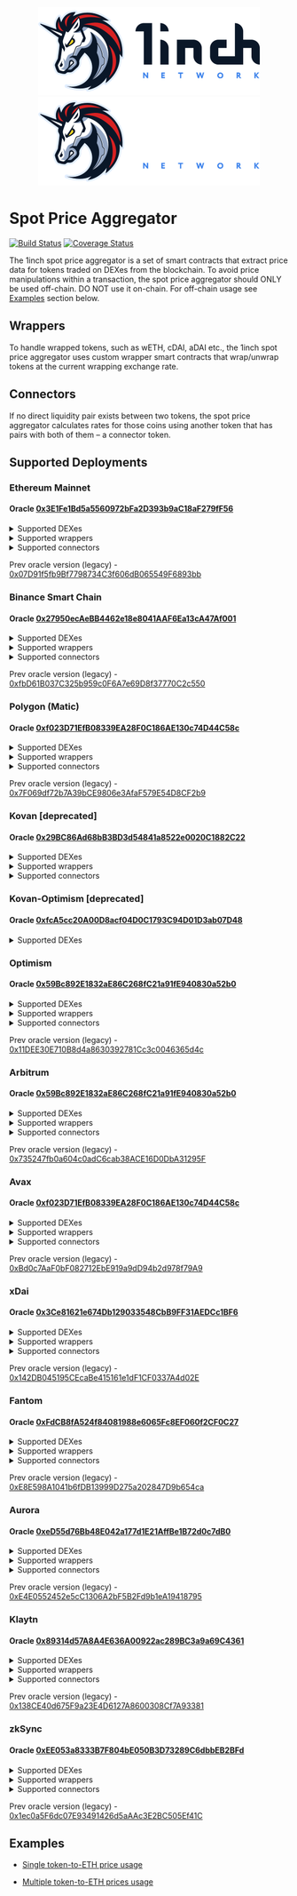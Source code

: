<div align="center">
    <img src="https://github.com/1inch/farming/blob/master/.github/1inch_github_w.svg#gh-light-mode-only">
    <img src="https://github.com/1inch/farming/blob/master/.github/1inch_github_b.svg#gh-dark-mode-only">
</div>

# Spot Price Aggregator

[![Build Status](https://github.com/1inch/spot-price-aggregator/actions/workflows/test.yml/badge.svg)](https://github.com/1inch/spot-price-aggregator/actions)
[![Coverage Status](https://codecov.io/gh/1inch/spot-price-aggregator/branch/master/graph/badge.svg?token=6V7609YJ1Q)](https://codecov.io/gh/1inch/spot-price-aggregator)

The 1inch spot price aggregator is a set of smart contracts that extract price data for tokens traded on DEXes from the blockchain. To avoid price manipulations within a transaction, the spot price aggregator should ONLY be used off-chain. DO NOT use it on-chain. For off-chain usage see [Examples](#examples) section below.

## Wrappers

To handle wrapped tokens, such as wETH, cDAI, aDAI etc., the 1inch spot price aggregator uses custom wrapper smart contracts that wrap/unwrap tokens at the current wrapping exchange rate. 

## Connectors

If no direct liquidity pair exists between two tokens, the spot price aggregator calculates rates for those coins using another token that has pairs with both of them – a connector token.

## Supported Deployments

### Ethereum Mainnet

#### Oracle [0x3E1Fe1Bd5a5560972bFa2D393b9aC18aF279fF56](https://etherscan.io/address/0x3E1Fe1Bd5a5560972bFa2D393b9aC18aF279fF56)

<details><summary>Supported DEXes</summary>

   * Chainlink - [0x31B81f9D03EEe1c11Ff6c44D481e3e0451409Efe](https://etherscan.io/address/0x31B81f9D03EEe1c11Ff6c44D481e3e0451409Efe)
   * KyberDMM - [0x1b947aF8b3dd6aa96F8726cd92c894D0Ba6367a3](https://etherscan.io/address/0x1b947aF8b3dd6aa96F8726cd92c894D0Ba6367a3)
   * Mooniswap - [0xeD55d76Bb48E042a177d1E21AffBe1B72d0c7dB0](https://etherscan.io/address/0xeD55d76Bb48E042a177d1E21AffBe1B72d0c7dB0)
   * Synthetix - [0x4d4872339DEF367B1BA1D53955d8586B9F0BE63D](https://etherscan.io/address/0x4d4872339DEF367B1BA1D53955d8586B9F0BE63D)
   * Uniswap - [0x7bdc6954e1c7869B4147A320d589689F628E9921](https://etherscan.io/address/0x7bdc6954e1c7869B4147A320d589689F628E9921)
   * Equalizer - [0xeec05e0D8F7D3f56CECE2026Feaf41b09B423790](https://etherscan.io/address/0xeec05e0D8F7D3f56CECE2026Feaf41b09B423790)
   * ShibaSwap - [0x11BFd590f592457b65Eb85327F5938141f61878a](https://etherscan.io/address/0x11BFd590f592457b65Eb85327F5938141f61878a)
   * SushiSwap - [0xfAf8d8b49D9e121816268CabE24ceF1B9B635908](https://etherscan.io/address/0xfAf8d8b49D9e121816268CabE24ceF1B9B635908)
   * UniswapV2 - [0x74bD9e4F8038DA216c3d20E9Ef6a05502Fc7129e](https://etherscan.io/address/0x74bD9e4F8038DA216c3d20E9Ef6a05502Fc7129e)
   * UniswapV3 - [0x7bBc0156c31A19097eEd6B636AA2F4AB8A31BFD9](https://etherscan.io/address/0x7bBc0156c31A19097eEd6B636AA2F4AB8A31BFD9)
   * Curve - [0xb57CdEC62Df2AA93AC4C2449Eb50eB4d2f264f3e](https://etherscan.io/address/0xb57CdEC62Df2AA93AC4C2449Eb50eB4d2f264f3e)
   * Pancake 3 - [0xA57eE57aa7af7c43265A8376c3d54543Cc78C089](https://etherscan.io/address/0xA57eE57aa7af7c43265A8376c3d54543Cc78C089)
   
</details>

<details><summary>Supported wrappers</summary>

   * WETH - [0xCD9797E66c41F80B9D91B201d2F10E1bD7A268FD](https://etherscan.io/address/0xCD9797E66c41F80B9D91B201d2F10E1bD7A268FD)
   * AaveV1 - [0x8C00a411Fe8983525F82CFCe34fe4B092d9E525d](https://etherscan.io/address/0x8C00a411Fe8983525F82CFCe34fe4B092d9E525d)
   * AaveV2 - [0x06cC74503B6d1eB6D4d6Bc402f48fC07b804105f](https://etherscan.io/address/0x06cC74503B6d1eB6D4d6Bc402f48fC07b804105f)
   * Compound - [0x7C327E1Ee66d4cF7F4053387241351FDc95A0c04](https://etherscan.io/address/0x7C327E1Ee66d4cF7F4053387241351FDc95A0c04)
   * YVault - [0x9FF110f132d988bfa9bC6a21851Da1aF3aC6EaF8](https://etherscan.io/address/0x9FF110f132d988bfa9bC6a21851Da1aF3aC6EaF8)
   
</details>

<details><summary>Supported connectors</summary>

   * ETH - [0x0000000000000000000000000000000000000000](https://etherscan.io/address/0x0000000000000000000000000000000000000000)
   * WETH - [0xC02aaA39b223FE8D0A0e5C4F27eAD9083C756Cc2](https://etherscan.io/address/0xC02aaA39b223FE8D0A0e5C4F27eAD9083C756Cc2)
   * USDC - [0xA0b86991c6218b36c1d19D4a2e9Eb0cE3606eB48](https://etherscan.io/address/0xA0b86991c6218b36c1d19D4a2e9Eb0cE3606eB48)
   * DAI - [0x6B175474E89094C44Da98b954EedeAC495271d0F](https://etherscan.io/address/0x6B175474E89094C44Da98b954EedeAC495271d0F)
   * USDT - [0xdAC17F958D2ee523a2206206994597C13D831ec7](https://etherscan.io/address/0xdAC17F958D2ee523a2206206994597C13D831ec7)
   * NONE - [0xFFfFfFffFFfffFFfFFfFFFFFffFFFffffFfFFFfF](https://etherscan.io/address/0xFFfFfFffFFfffFFfFFfFFFFFffFFFffffFfFFFfF)
   * 1INCH - [0x111111111117dC0aa78b770fA6A738034120C302](https://etherscan.io/address/0x111111111117dC0aa78b770fA6A738034120C302)
   * WBTC - [0x2260FAC5E5542a773Aa44fBCfeDf7C193bc2C599](https://etherscan.io/address/0x2260FAC5E5542a773Aa44fBCfeDf7C193bc2C599)

</details>

Prev oracle version (legacy) - [0x07D91f5fb9Bf7798734C3f606dB065549F6893bb](https://etherscan.io/address/0x07D91f5fb9Bf7798734C3f606dB065549F6893bb)

### Binance Smart Chain

#### Oracle [0x27950ecAeBB4462e18e8041AAF6Ea13cA47Af001](https://bscscan.com/address/0x27950ecAeBB4462e18e8041AAF6Ea13cA47Af001)

<details><summary>Supported DEXes</summary>

   * ApeSwap - [0xE93293A6088d3a8abDDf62e6CA1A085Cec97D06F](https://bscscan.com/address/0xE93293A6088d3a8abDDf62e6CA1A085Cec97D06F)
   * BakerySwap - [0xCC54299Fc291B261B2bF5552E7F0E5d2F8613E8C](https://bscscan.com/address/0xCC54299Fc291B261B2bF5552E7F0E5d2F8613E8C)
   * BSCswap - [0x3Ce81621e674Db129033548CbB9FF31AEDCc1BF6](https://bscscan.com/address/0x3Ce81621e674Db129033548CbB9FF31AEDCc1BF6)
   * Demax - [0x59Bc892E1832aE86C268fC21a91fE940830a52b0](https://bscscan.com/address/0x59Bc892E1832aE86C268fC21a91fE940830a52b0)
   * KyberDmm - [0xE4E0552452e5cC1306A2bF5B2Fd9b1eA19418795](https://bscscan.com/address/0xE4E0552452e5cC1306A2bF5B2Fd9b1eA19418795)
   * Mooniswap - [0xf023D71EfB08339EA28F0C186AE130c74D44C58c](https://bscscan.com/address/0xf023D71EfB08339EA28F0C186AE130c74D44C58c)
   * Pancake 1 - [0x52a8193C7f42b75F27e4ce96f8ddBA7e854453Ef](https://bscscan.com/address/0x52a8193C7f42b75F27e4ce96f8ddBA7e854453Ef)
   * Pancake 2 - [0x9488795C688d0AAe98F2056467C13a051C954657](https://bscscan.com/address/0x9488795C688d0AAe98F2056467C13a051C954657)
   * Pancake 3 - [0x04098C93b15E5Cbb5A49651f20218C85F202Cd27](https://bscscan.com/address/0x04098C93b15E5Cbb5A49651f20218C85F202Cd27)
   * Thugswap - [0xFdCB8fA524f84081988e6065Fc8EF060f2CF0C27](https://bscscan.com/address/0xFdCB8fA524f84081988e6065Fc8EF060f2CF0C27)
   
</details>

<details><summary>Supported wrappers</summary>

   * Venus - [0x11DEE30E710B8d4a8630392781Cc3c0046365d4c](https://bscscan.com/address/0x11DEE30E710B8d4a8630392781Cc3c0046365d4c)
   * WBNB - [0x54431918cec22932fcf97e54769f4e00f646690f](https://bscscan.com/address/0x54431918cec22932fcf97e54769f4e00f646690f)
   
</details>

<details><summary>Supported connectors</summary>

   * NONE - [0xFFfFfFffFFfffFFfFFfFFFFFffFFFffffFfFFFfF](https://bscscan.com/address/0xFFfFfFffFFfffFFfFFfFFFFFffFFFffffFfFFFfF)
   * WBNB - [0xbb4CdB9CBd36B01bD1cBaEBF2De08d9173bc095c](https://bscscan.com/address/0xbb4CdB9CBd36B01bD1cBaEBF2De08d9173bc095c)
   * DAI - [0x1AF3F329e8BE154074D8769D1FFa4eE058B1DBc3](https://bscscan.com/address/0x1AF3F329e8BE154074D8769D1FFa4eE058B1DBc3)
   * ETH - [0x2170Ed0880ac9A755fd29B2688956BD959F933F8](https://bscscan.com/address/0x2170Ed0880ac9A755fd29B2688956BD959F933F8)
   * USDC - [0x8AC76a51cc950d9822D68b83fE1Ad97B32Cd580d](https://bscscan.com/address/0x8AC76a51cc950d9822D68b83fE1Ad97B32Cd580d)
   * BSC-USD - [0x55d398326f99059fF775485246999027B3197955](https://bscscan.com/address/0x55d398326f99059fF775485246999027B3197955)
   * BUSD - [0xe9e7CEA3DedcA5984780Bafc599bD69ADd087D56](https://bscscan.com/address/0xe9e7CEA3DedcA5984780Bafc599bD69ADd087D56)
   * 1INCH - [0x111111111117dC0aa78b770fA6A738034120C302](https://bscscan.com/address/0x111111111117dC0aa78b770fA6A738034120C302)

</details>

Prev oracle version (legacy) - [0xfbD61B037C325b959c0F6A7e69D8f37770C2c550](https://bscscan.com/address/0xfbD61B037C325b959c0F6A7e69D8f37770C2c550)

### Polygon (Matic)

#### Oracle [0xf023D71EfB08339EA28F0C186AE130c74D44C58c](https://polygonscan.com/address/0xf023D71EfB08339EA28F0C186AE130c74D44C58c)

<details><summary>Supported DEXes</summary>

   * QuickSwap - [0xB89A664FdAf504CDc7826B97Ba6e522d9b78dbE7](https://polygonscan.com/address/0xB89A664FdAf504CDc7826B97Ba6e522d9b78dbE7)
   * ComethSwap - [0x750c1b699552cAf908D67F5cCFd20A261305328c](https://polygonscan.com/address/0x750c1b699552cAf908D67F5cCFd20A261305328c)
   * DFYN - [0x59Bc892E1832aE86C268fC21a91fE940830a52b0](https://polygonscan.com/address/0x59Bc892E1832aE86C268fC21a91fE940830a52b0)
   * SushiSwap - [0x89314d57A8A4E636A00922ac289BC3a9a69C4361](https://polygonscan.com/address/0x89314d57A8A4E636A00922ac289BC3a9a69C4361)
   * UniswapV3 - [0xCC54299Fc291B261B2bF5552E7F0E5d2F8613E8C](https://polygonscan.com/address/0xCC54299Fc291B261B2bF5552E7F0E5d2F8613E8C)

</details>

<details><summary>Supported wrappers</summary>

   * WMATIC - [0xA0446D8804611944F1B527eCD37d7dcbE442caba](https://polygonscan.com/address/0xA0446D8804611944F1B527eCD37d7dcbE442caba)
   * AaveV2 - [0x138CE40d675F9a23E4D6127A8600308Cf7A93381](https://polygonscan.com/address/0x138CE40d675F9a23E4D6127A8600308Cf7A93381)
   
</details>

<details><summary>Supported connectors</summary>

   * NONE - [0xFFfFfFffFFfffFFfFFfFFFFFffFFFffffFfFFFfF](https://polygonscan.com/address/0xFFfFfFffFFfffFFfFFfFFFFFffFFFffffFfFFFfF)
   * WMATIC - [0x0d500B1d8E8eF31E21C99d1Db9A6444d3ADf1270](https://polygonscan.com/address/0x0d500B1d8E8eF31E21C99d1Db9A6444d3ADf1270)
   * USDC - [0x2791Bca1f2de4661ED88A30C99A7a9449Aa84174](https://polygonscan.com/address/0x2791Bca1f2de4661ED88A30C99A7a9449Aa84174)

</details>

Prev oracle version (legacy) - [0x7F069df72b7A39bCE9806e3AfaF579E54D8CF2b9](https://polygonscan.com/address/0x7F069df72b7A39bCE9806e3AfaF579E54D8CF2b9)

### Kovan [deprecated]

#### Oracle [0x29BC86Ad68bB3BD3d54841a8522e0020C1882C22](https://kovan.etherscan.io/address/0x29BC86Ad68bB3BD3d54841a8522e0020C1882C22)

<details><summary>Supported DEXes</summary>

   * 1inch Liquidity Protocol V1.1 - [0xb707d89D29c189421163515c59E42147371D6857](https://kovan.etherscan.io/address/0xb707d89D29c189421163515c59E42147371D6857)
   * UniswapV2 - [0x57da811a9EF9b79DbC2EA6f6dc39368a8Da1Cf07](https://kovan.etherscan.io/address/0x57da811a9EF9b79DbC2EA6f6dc39368a8Da1Cf07)
   * UniswapV1 - [0x11431a89893025D2a48dCA4EddC396f8C8117187](https://kovan.etherscan.io/address/0x11431a89893025D2a48dCA4EddC396f8C8117187)

</details>

<details><summary>Supported wrappers</summary>

   * Venus
   * WETH - [0x93131EFeE501d5721737C32576238F619548edda](https://kovan.etherscan.io/address/0x93131EFeE501d5721737C32576238F619548edda)

</details>

<details><summary>Supported connectors</summary>

   * ETH
   * WETH - [0xd0A1E359811322d97991E03f863a0C30C2cF029C](https://kovan.etherscan.io/address/0xd0A1E359811322d97991E03f863a0C30C2cF029C)

</details>

### Kovan-Optimism [deprecated]

#### Oracle [0xfcA5cc20A00D8acf04D0C1793C94D01D3ab07D48](https://kovan-optimistic.etherscan.io/address/0xfcA5cc20A00D8acf04D0C1793C94D01D3ab07D48)

<details><summary>Supported DEXes</summary>

   * UniswapV3 - [0x25Ea4bA2E0011B201D06662170d5115fa57F5787](https://kovan-optimistic.etherscan.io/address/0x25Ea4bA2E0011B201D06662170d5115fa57F5787)

</details>

### Optimism

#### Oracle [0x59Bc892E1832aE86C268fC21a91fE940830a52b0](https://optimistic.etherscan.io/address/0x59Bc892E1832aE86C268fC21a91fE940830a52b0)

<details><summary>Supported DEXes</summary>

   * UniswapV3 - [0xFdCB8fA524f84081988e6065Fc8EF060f2CF0C27](https://optimistic.etherscan.io/address/0xFdCB8fA524f84081988e6065Fc8EF060f2CF0C27)
   * Velodrome Finance - [0x750c1b699552cAf908D67F5cCFd20A261305328c](https://optimistic.etherscan.io/address/0x750c1b699552cAf908D67F5cCFd20A261305328c)
   * Synthetix - [0x89314d57A8A4E636A00922ac289BC3a9a69C4361](https://optimistic.etherscan.io/address/0x89314d57A8A4E636A00922ac289BC3a9a69C4361)

</details>

<details><summary>Supported wrappers</summary>

   * // todo: add BaseCoinWrapper
   
</details>

<details><summary>Supported connectors</summary>

   * NONE - [0xFFfFfFffFFfffFFfFFfFFFFFffFFFffffFfFFFfF](https://optimistic.etherscan.io/address/0xFFfFfFffFFfffFFfFFfFFFFFffFFFffffFfFFFfF)
   * WETH - [0x4200000000000000000000000000000000000006](https://optimistic.etherscan.io/address/0x4200000000000000000000000000000000000006)
   * USDC - [0x7F5c764cBc14f9669B88837ca1490cCa17c31607](https://optimistic.etherscan.io/address/0x7F5c764cBc14f9669B88837ca1490cCa17c31607)
   * USDT - [0x94b008aA00579c1307B0EF2c499aD98a8ce58e58](https://optimistic.etherscan.io/address/0x94b008aA00579c1307B0EF2c499aD98a8ce58e58)
   * DAI - [0xDA10009cBd5D07dd0CeCc66161FC93D7c9000da1](https://optimistic.etherscan.io/address/0xDA10009cBd5D07dd0CeCc66161FC93D7c9000da1)
   * WBTC - [0x68f180fcCe6836688e9084f035309E29Bf0A2095](https://optimistic.etherscan.io/address/0x68f180fcCe6836688e9084f035309E29Bf0A2095)
   * OP - [0x4200000000000000000000000000000000000042](https://optimistic.etherscan.io/address/0x4200000000000000000000000000000000000042)

</details>

Prev oracle version (legacy) - [0x11DEE30E710B8d4a8630392781Cc3c0046365d4c](https://optimistic.etherscan.io/address/0x11DEE30E710B8d4a8630392781Cc3c0046365d4c)

### Arbitrum

#### Oracle [0x59Bc892E1832aE86C268fC21a91fE940830a52b0](https://arbiscan.io/address/0x59Bc892E1832aE86C268fC21a91fE940830a52b0)

<details><summary>Supported DEXes</summary>

   * DXswap - [0x750c1b699552cAf908D67F5cCFd20A261305328c](https://arbiscan.io/address/0x750c1b699552cAf908D67F5cCFd20A261305328c)
   * SushiSwap - [0xB89A664FdAf504CDc7826B97Ba6e522d9b78dbE7](https://arbiscan.io/address/0xB89A664FdAf504CDc7826B97Ba6e522d9b78dbE7)
   * UniswapV3 - [0xFdCB8fA524f84081988e6065Fc8EF060f2CF0C27](https://arbiscan.io/address/0xFdCB8fA524f84081988e6065Fc8EF060f2CF0C27)

</details>

<details><summary>Supported wrappers</summary>

   * WETH - [0x0F85A912448279111694F4Ba4F85dC641c54b594](https://arbiscan.io/address/0x0F85A912448279111694F4Ba4F85dC641c54b594)
   
</details>

<details><summary>Supported connectors</summary>

   * NONE - [0xFFfFfFffFFfffFFfFFfFFFFFffFFFffffFfFFFfF](https://arbiscan.io/address/0xFFfFfFffFFfffFFfFFfFFFFFffFFFffffFfFFFfF)
   * WETH - [0x82aF49447D8a07e3bd95BD0d56f35241523fBab1](https://arbiscan.io/address/0x82aF49447D8a07e3bd95BD0d56f35241523fBab1)

</details>

Prev oracle version (legacy) - [0x735247fb0a604c0adC6cab38ACE16D0DbA31295F](https://arbiscan.io/address/0x735247fb0a604c0adC6cab38ACE16D0DbA31295F)

### Avax

#### Oracle [0xf023D71EfB08339EA28F0C186AE130c74D44C58c](https://snowtrace.io/address/0xf023D71EfB08339EA28F0C186AE130c74D44C58c)

<details><summary>Supported DEXes</summary>

   * Joe - [0xB89A664FdAf504CDc7826B97Ba6e522d9b78dbE7](https://snowtrace.io/address/0xB89A664FdAf504CDc7826B97Ba6e522d9b78dbE7)
   * Pangolin - [0x750c1b699552cAf908D67F5cCFd20A261305328c](https://snowtrace.io/address/0x750c1b699552cAf908D67F5cCFd20A261305328c)
   * SushiSwap - [0x89314d57A8A4E636A00922ac289BC3a9a69C4361](https://snowtrace.io/address/0x89314d57A8A4E636A00922ac289BC3a9a69C4361)

</details>

<details><summary>Supported wrappers</summary>

   * WAVAX - [0x046605839c01C54921f4aA1AAa245E88227707D8](https://snowtrace.io/address/0x046605839c01C54921f4aA1AAa245E88227707D8)
   * AaveV2 - [0x8Aa57827C3D147E39F1058517939461538D9C56A](https://snowtrace.io/address/0x8Aa57827C3D147E39F1058517939461538D9C56A)
   
</details>

<details><summary>Supported connectors</summary>

   * NONE - [0xFFfFfFffFFfffFFfFFfFFFFFffFFFffffFfFFFfF](https://arbiscan.io/address/0xFFfFfFffFFfffFFfFFfFFFFFffFFFffffFfFFFfF)
   * WAVAX - [0xB31f66AA3C1e785363F0875A1B74E27b85FD66c7](https://snowtrace.io/address/0xB31f66AA3C1e785363F0875A1B74E27b85FD66c7)
   * WETH.e - [0x49D5c2BdFfac6CE2BFdB6640F4F80f226bc10bAB](https://snowtrace.io/address/0x49D5c2BdFfac6CE2BFdB6640F4F80f226bc10bAB)
   * USDT.e - [0xc7198437980c041c805A1EDcbA50c1Ce5db95118](https://snowtrace.io/address/0xc7198437980c041c805A1EDcbA50c1Ce5db95118)
   * WBTC.e - [0x50b7545627a5162F82A992c33b87aDc75187B218](https://snowtrace.io/address/0x50b7545627a5162F82A992c33b87aDc75187B218)
   * USDC.e - [0xA7D7079b0FEaD91F3e65f86E8915Cb59c1a4C664](https://snowtrace.io/address/0xA7D7079b0FEaD91F3e65f86E8915Cb59c1a4C664)

</details>

Prev oracle version (legacy) - [0xBd0c7AaF0bF082712EbE919a9dD94b2d978f79A9](https://snowtrace.io/address/0xBd0c7AaF0bF082712EbE919a9dD94b2d978f79A9)

### xDai

#### Oracle [0x3Ce81621e674Db129033548CbB9FF31AEDCc1BF6](https://gnosisscan.io/address/0x3Ce81621e674Db129033548CbB9FF31AEDCc1BF6)

<details><summary>Supported DEXes</summary>

   * Honeyswap - [0xCC54299Fc291B261B2bF5552E7F0E5d2F8613E8C](https://gnosisscan.io/address/0xCC54299Fc291B261B2bF5552E7F0E5d2F8613E8C)
   * Levinswap - [0xFdCB8fA524f84081988e6065Fc8EF060f2CF0C27](https://gnosisscan.io/address/0xFdCB8fA524f84081988e6065Fc8EF060f2CF0C27)
   * Swapr - [0x59Bc892E1832aE86C268fC21a91fE940830a52b0](https://gnosisscan.io/address/0x59Bc892E1832aE86C268fC21a91fE940830a52b0)
   * Sushiswap - [0xf023D71EfB08339EA28F0C186AE130c74D44C58c](https://gnosisscan.io/address/0xf023D71EfB08339EA28F0C186AE130c74D44C58c)
   
</details>

<details><summary>Supported wrappers</summary>

   * WXDAI - [0xB89A664FdAf504CDc7826B97Ba6e522d9b78dbE7](https://gnosisscan.io/address/0xB89A664FdAf504CDc7826B97Ba6e522d9b78dbE7)
   
</details>

<details><summary>Supported connectors</summary>

   * XDAI - [0x0000000000000000000000000000000000000000](https://gnosisscan.io/address/0x0000000000000000000000000000000000000000)
   * WXDAI - [0xe91D153E0b41518A2Ce8Dd3D7944Fa863463a97d](https://gnosisscan.io/address/0xe91D153E0b41518A2Ce8Dd3D7944Fa863463a97d)
   * NONE - [0xFFfFfFffFFfffFFfFFfFFFFFffFFFffffFfFFFfF](https://gnosisscan.io/address/0xFFfFfFffFFfffFFfFFfFFFFFffFFFffffFfFFFfF)
   * WETH - [0x6A023CCd1ff6F2045C3309768eAd9E68F978f6e1](https://gnosisscan.io/address/0x6A023CCd1ff6F2045C3309768eAd9E68F978f6e1)
   * HNY - [0x71850b7E9Ee3f13Ab46d67167341E4bDc905Eef9](https://gnosisscan.io/address/0x71850b7E9Ee3f13Ab46d67167341E4bDc905Eef9)
   * USDC - [0xDDAfbb505ad214D7b80b1f830fcCc89B60fb7A83](https://gnosisscan.io/address/0xDDAfbb505ad214D7b80b1f830fcCc89B60fb7A83)
   * USDT - [0x4ECaBa5870353805a9F068101A40E0f32ed605C6](https://gnosisscan.io/address/0x4ECaBa5870353805a9F068101A40E0f32ed605C6)

</details>

Prev oracle version (legacy) - [0x142DB045195CEcaBe415161e1dF1CF0337A4d02E](https://blockscout.com/xdai/mainnet/address/0x142DB045195CEcaBe415161e1dF1CF0337A4d02E)

### Fantom

#### Oracle [0xFdCB8fA524f84081988e6065Fc8EF060f2CF0C27](https://ftmscan.com/address/0xFdCB8fA524f84081988e6065Fc8EF060f2CF0C27)

<details><summary>Supported DEXes</summary>

   * Solidex - [0x750c1b699552cAf908D67F5cCFd20A261305328c](https://ftmscan.com/address/0x750c1b699552cAf908D67F5cCFd20A261305328c)
   * SpiritSwap - [0x89314d57A8A4E636A00922ac289BC3a9a69C4361](https://ftmscan.com/address/0x89314d57A8A4E636A00922ac289BC3a9a69C4361)
   * Spooky - [0xB89A664FdAf504CDc7826B97Ba6e522d9b78dbE7](https://ftmscan.com/address/0xB89A664FdAf504CDc7826B97Ba6e522d9b78dbE7)
   * SushiSwap - [0x59Bc892E1832aE86C268fC21a91fE940830a52b0](https://ftmscan.com/address/0x59Bc892E1832aE86C268fC21a91fE940830a52b0)

</details>

<details><summary>Supported wrappers</summary>

   * WFTM - [0x046605839c01C54921f4aA1AAa245E88227707D8](https://ftmscan.com/address/0x046605839c01C54921f4aA1AAa245E88227707D8)
   * AaveV2 - [0xa0c978c28AB8aEfc95bF58e68A05ce6B9dEAc5A9](https://ftmscan.com/address/0xa0c978c28AB8aEfc95bF58e68A05ce6B9dEAc5A9)
   * Scream - [0x7d18d5Ba1FA30Da1AD757c57eb643564CA02922D](https://ftmscan.com/address/0x7d18d5Ba1FA30Da1AD757c57eb643564CA02922D)
   
</details>

<details><summary>Supported connectors</summary>

   * NONE - [0xFFfFfFffFFfffFFfFFfFFFFFffFFFffffFfFFFfF](https://ftmscan.com/address/0xFFfFfFffFFfffFFfFFfFFFFFffFFFffffFfFFFfF)
   * WFTM - [0x21be370D5312f44cB42ce377BC9b8a0cEF1A4C83](https://ftmscan.com/address/0x21be370D5312f44cB42ce377BC9b8a0cEF1A4C83)

</details>

Prev oracle version (legacy) - [0xE8E598A1041b6fDB13999D275a202847D9b654ca](https://ftmscan.com/address/0xE8E598A1041b6fDB13999D275a202847D9b654ca)


### Aurora

#### Oracle [0xeD55d76Bb48E042a177d1E21AffBe1B72d0c7dB0](https://aurorascan.dev/address/0xeD55d76Bb48E042a177d1E21AffBe1B72d0c7dB0)

<details><summary>Supported DEXes</summary>

   * Trisolaris - [0x587D67870CF6e733F2Ac101eD83675d6C01Ae127](https://aurorascan.dev/address/0x587D67870CF6e733F2Ac101eD83675d6C01Ae127)
   * WannaSwap - [0x7d809B3b23b62D8a455831f38b312C7c8F965D2e](https://aurorascan.dev/address/0x7d809B3b23b62D8a455831f38b312C7c8F965D2e)
   * NearPAD - [0x74bD9e4F8038DA216c3d20E9Ef6a05502Fc7129e](https://aurorascan.dev/address/0x74bD9e4F8038DA216c3d20E9Ef6a05502Fc7129e)
   * AuroraSwap - [0xfAf8d8b49D9e121816268CabE24ceF1B9B635908](https://aurorascan.dev/address/0xfAf8d8b49D9e121816268CabE24ceF1B9B635908)
   * Dodo - [0xeec05e0D8F7D3f56CECE2026Feaf41b09B423790](https://aurorascan.dev/address/0xeec05e0D8F7D3f56CECE2026Feaf41b09B423790)
   * DodoV2 - [0x11BFd590f592457b65Eb85327F5938141f61878a](https://aurorascan.dev/address/0x11BFd590f592457b65Eb85327F5938141f61878a)

</details>

<details><summary>Supported wrappers</summary>

   * WETH - [0x750c1b699552cAf908D67F5cCFd20A261305328c](https://aurorascan.dev/address/0x750c1b699552cAf908D67F5cCFd20A261305328c)
   * Aurigami - [0xc197Ab9d47206dAf739a47AC75D0833fD2b0f87F](https://aurorascan.dev/address/0xc197Ab9d47206dAf739a47AC75D0833fD2b0f87F)
   * Bastion - [0xCC54299Fc291B261B2bF5552E7F0E5d2F8613E8C](https://aurorascan.dev/address/0xCC54299Fc291B261B2bF5552E7F0E5d2F8613E8C)

</details>

<details><summary>Supported connectors</summary>

   * NONE - [0xFFfFfFffFFfffFFfFFfFFFFFffFFFffffFfFFFfF](https://aurorascan.dev/address/0xFFfFfFffFFfffFFfFFfFFFFFffFFFffffFfFFFfF)
   * ETH - [0x0000000000000000000000000000000000000000](https://aurorascan.dev/address/0x0000000000000000000000000000000000000000)
   * WETH - [0xC9BdeEd33CD01541e1eeD10f90519d2C06Fe3feB](https://aurorascan.dev/address/0xC9BdeEd33CD01541e1eeD10f90519d2C06Fe3feB)
   * NEAR - [0xC42C30aC6Cc15faC9bD938618BcaA1a1FaE8501d](https://aurorascan.dev/address/0xC42C30aC6Cc15faC9bD938618BcaA1a1FaE8501d)

</details>

Prev oracle version (legacy) - [0xE4E0552452e5cC1306A2bF5B2Fd9b1eA19418795](https://aurorascan.dev/address/0xE4E0552452e5cC1306A2bF5B2Fd9b1eA19418795)

### Klaytn

#### Oracle [0x89314d57A8A4E636A00922ac289BC3a9a69C4361](https://scope.klaytn.com/account/0x89314d57A8A4E636A00922ac289BC3a9a69C4361)

<details><summary>Supported DEXes</summary>

   * KlaySwap - [0x750c1b699552cAf908D67F5cCFd20A261305328c](https://scope.klaytn.com/account/0x750c1b699552cAf908D67F5cCFd20A261305328c)
   * ClaimSwap - [0xB89A664FdAf504CDc7826B97Ba6e522d9b78dbE7](https://scope.klaytn.com/account/0xB89A664FdAf504CDc7826B97Ba6e522d9b78dbE7)

</details>

<details><summary>Supported wrappers</summary>

   * WKLAY - [0xD9Cc0A957cAC93135596f98c20Fbaca8Bf515909](https://scope.klaytn.com/account/0xD9Cc0A957cAC93135596f98c20Fbaca8Bf515909)
   * Klap - [0x4dFa40FDAA7694676899f8887A45603922609AF4](https://scope.klaytn.com/account/0x4dFa40FDAA7694676899f8887A45603922609AF4)

</details>

<details><summary>Supported connectors</summary>

   * NONE - [0xFFfFfFffFFfffFFfFFfFFFFFffFFFffffFfFFFfF](https://scope.klaytn.com/account/0xFFfFfFffFFfffFFfFFfFFFFFffFFFffffFfFFFfF)
   * KLAY - [0x0000000000000000000000000000000000000000](https://scope.klaytn.com/account/0x0000000000000000000000000000000000000000)
   * WKLAY - [0xe4f05A66Ec68B54A58B17c22107b02e0232cC817](https://scope.klaytn.com/account/0xe4f05A66Ec68B54A58B17c22107b02e0232cC817)

</details>

Prev oracle version (legacy) - [0x138CE40d675F9a23E4D6127A8600308Cf7A93381](https://scope.klaytn.com/account/0x138CE40d675F9a23E4D6127A8600308Cf7A93381)

### zkSync

#### Oracle [0xEE053a8333B7F804bE050B3D73289C6dbbEB2BFd](https://explorer.zksync.io/address/0xEE053a8333B7F804bE050B3D73289C6dbbEB2BFd)

<details><summary>Supported DEXes</summary>

   * Solidly - [0x535f5B303DA43c5B83FDe10DE3D79b734B5117C3](https://explorer.zksync.io/address/0x535f5B303DA43c5B83FDe10DE3D79b734B5117C3)
   * Syncswap - [0xdD8263F21D4DDB533C5F3B2059493b431cAEAB8d](https://explorer.zksync.io/address/0xdD8263F21D4DDB533C5F3B2059493b431cAEAB8d)

</details>

<details><summary>Supported wrappers</summary>

   * WETH - [0x2D9E7B597b53D98C60A0904DEE7d838042Db9A25](https://explorer.zksync.io/address/0x2D9E7B597b53D98C60A0904DEE7d838042Db9A25)

</details>

<details><summary>Supported connectors</summary>

   * ETH - [0x0000000000000000000000000000000000000000](https://explorer.zksync.io/address/0x0000000000000000000000000000000000000000)
   * NONE - [0xFFfFfFffFFfffFFfFFfFFFFFffFFFffffFfFFFfF](https://explorer.zksync.io/address/0xFFfFfFffFFfffFFfFFfFFFFFffFFFffffFfFFFfF)
   * WETH - [0x5AEa5775959fBC2557Cc8789bC1bf90A239D9a91](https://explorer.zksync.io/address/0x5AEa5775959fBC2557Cc8789bC1bf90A239D9a91)
   * USDC - [0x3355df6D4c9C3035724Fd0e3914dE96A5a83aaf4](https://explorer.zksync.io/address/0x3355df6D4c9C3035724Fd0e3914dE96A5a83aaf4)

</details>

Prev oracle version (legacy) - [0x1ec0a5F6dc07E93491426d5aAAc3E2BC505Ef41C](https://explorer.zksync.io/address/0x1ec0a5F6dc07E93491426d5aAAc3E2BC505Ef41C)

## Examples

* [Single token-to-ETH price usage](https://github.com/1inch-exchange/offchain-oracle/blob/master/examples/single-price.js)

* [Multiple token-to-ETH prices usage](https://github.com/1inch-exchange/offchain-oracle/blob/master/examples/multiple-prices.js)
